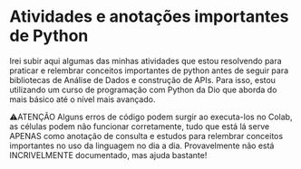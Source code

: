 # Atividades e anotações importantes de Python

Irei subir aqui algumas das minhas atividades que estou resolvendo para praticar e relembrar conceitos importantes de python antes de seguir para bibliotecas de Análise de Dados e construção de APIs. Para isso, estou utilizando um curso de programação com Python da Dio que aborda do mais básico até o nível mais avançado.

⚠️ATENÇÃO
Alguns erros de código podem surgir ao executa-los no Colab, as células podem não funcionar corretamente, tudo que está lá serve APENAS como anotação de consulta e estudos para relembrar conceitos importantes no uso da linguagem no dia a dia. Provavelmente não está INCRIVELMENTE documentado, mas ajuda bastante!
